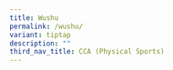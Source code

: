 ```yaml
---
title: Wushu
permalink: /wushu/
variant: tiptap
description: ""
third_nav_title: CCA (Physical Sports)
---
```

